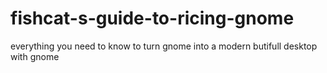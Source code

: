 # fishcat-s-guide-to-ricing-gnome
everything you need to know to turn gnome into a modern butifull desktop with gnome 
